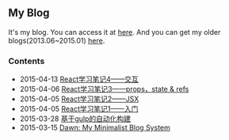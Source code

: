 My Blog
----------

It's my blog. You can access it at [here](http://blog.syaningv.com/#/).
And you can get my older blogs(2013.06~2015.01) [here](https://github.com/syaning/older-blogs).

### Contents

- 2015-04-13 [React学习笔记4——交互](docs/2015-04-13-react-note-4.md)
- 2015-04-06 [React学习笔记3——props，state & refs](docs/2015-04-06-react-note-3.md)
- 2015-04-05 [React学习笔记2——JSX](docs/2015-04-05-react-note-2.md)
- 2015-04-05 [React学习笔记1——入门](docs/2015-04-05-react-note-1.md)
- 2015-03-28 [基于gulp的自动化构建](docs/2015-03-28-building-projects-with-gulp.md)
- 2015-03-15 [Dawn: My Minimalist Blog System](docs/2015-03-15-dawn-my-minimalist-blog-system.md)
